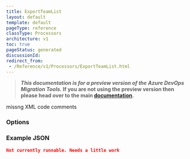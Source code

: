 ```yaml
---
title: ExportTeamList
layout: default
template: default
pageType: reference
classType: Processors
architecture: v1
toc: true
pageStatus: generated
discussionId: 
redirect_from: 
 - /Reference/v1/Processors/ExportTeamList.html
---
```



>**_This documentation is for a preview version of the Azure DevOps Migration Tools._ If you are not using the preview version then please head over to the main [documentation](https://nkdagility.com/docs/azure-devops-migration-tools).**

missng XML code comments

### Options

<Options>

### Example JSON

```JSON
Not currently runnable. Needs a little work
```